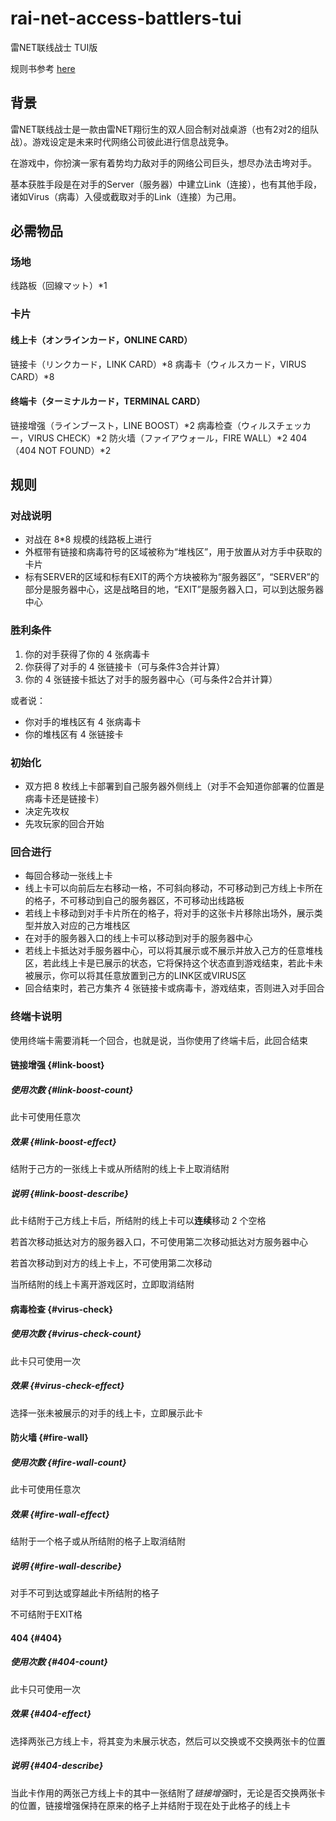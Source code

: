 # rai-net-access-battlers-tui

雷NET联线战士 TUI版

规则书参考 [here](https://steinsgate.jp/rainet/111218_rulebook.pdf)

## 背景

雷NET联线战士是一款由雷NET翔衍生的双人回合制对战桌游（也有2对2的组队战）。游戏设定是未来时代网络公司彼此进行信息战竞争。

在游戏中，你扮演一家有着势均力敌对手的网络公司巨头，想尽办法击垮对手。

基本获胜手段是在对手的Server（服务器）中建立Link（连接），也有其他手段，诸如Virus（病毒）入侵或截取对手的Link（连接）为己用。

## 必需物品

### 场地

线路板（回線マット）*1

### 卡片

#### 线上卡（オンラインカード，ONLINE CARD）

链接卡（リンクカード，LINK CARD）*8
病毒卡（ウィルスカード，VIRUS CARD）*8

#### 终端卡（ターミナルカード，TERMINAL CARD）

链接增强（ラインブースト，LINE BOOST）*2
病毒检查（ウィルスチェッカー，VIRUS CHECK）*2
防火墙（ファイアウォール，FIRE WALL）*2
404（404 NOT FOUND）*2

## 规则

### 对战说明

* 对战在 8*8 规模的线路板上进行
* 外框带有链接和病毒符号的区域被称为“堆栈区”，用于放置从对方手中获取的卡片
* 标有SERVER的区域和标有EXIT的两个方块被称为“服务器区”，“SERVER”的部分是服务器中心，这是战略目的地，“EXIT”是服务器入口，可以到达服务器中心

### 胜利条件

1. 你的对手获得了你的 4 张病毒卡
2. 你获得了对手的 4 张链接卡（可与条件3合并计算）
3. 你的 4 张链接卡抵达了对手的服务器中心（可与条件2合并计算）

或者说：

* 你对手的堆栈区有 4 张病毒卡
* 你的堆栈区有 4 张链接卡

### 初始化

* 双方把 8 枚线上卡部署到自己服务器外侧线上（对手不会知道你部署的位置是病毒卡还是链接卡）
* 决定先攻权
* 先攻玩家的回合开始

### 回合进行

* 每回合移动一张线上卡
* 线上卡可以向前后左右移动一格，不可斜向移动，不可移动到己方线上卡所在的格子，不可移动到自己的服务器区，不可移动出线路板
* 若线上卡移动到对手卡片所在的格子，将对手的这张卡片移除出场外，展示类型并放入对应的己方堆栈区
* 在对手的服务器入口的线上卡可以移动到对手的服务器中心
* 若线上卡抵达对手服务器中心，可以将其展示或不展示并放入己方的任意堆栈区，若此线上卡是已展示的状态，它将保持这个状态直到游戏结束，若此卡未被展示，你可以将其任意放置到己方的LINK区或VIRUS区
* 回合结束时，若己方集齐 4 张链接卡或病毒卡，游戏结束，否则进入对手回合

### 终端卡说明

使用终端卡需要消耗一个回合，也就是说，当你使用了终端卡后，此回合结束

#### 链接增强 {#link-boost}

##### 使用次数 {#link-boost-count}

此卡可使用任意次

##### 效果 {#link-boost-effect}

结附于己方的一张线上卡或从所结附的线上卡上取消结附

##### 说明 {#link-boost-describe}

此卡结附于己方线上卡后，所结附的线上卡可以**连续**移动 2 个空格

若首次移动抵达对方的服务器入口，不可使用第二次移动抵达对方服务器中心

若首次移动到对方的线上卡上，不可使用第二次移动

当所结附的线上卡离开游戏区时，立即取消结附

#### 病毒检查 {#virus-check}

##### 使用次数 {#virus-check-count}

此卡只可使用一次

##### 效果 {#virus-check-effect}

选择一张未被展示的对手的线上卡，立即展示此卡

#### 防火墙 {#fire-wall}

##### 使用次数 {#fire-wall-count}

此卡可使用任意次

##### 效果 {#fire-wall-effect}

结附于一个格子或从所结附的格子上取消结附

##### 说明 {#fire-wall-describe}

对手不可到达或穿越此卡所结附的格子

不可结附于EXIT格

#### 404 {#404}

##### 使用次数 {#404-count}

此卡只可使用一次

##### 效果 {#404-effect}

选择两张己方线上卡，将其变为未展示状态，然后可以交换或不交换两张卡的位置

##### 说明 {#404-describe}

当此卡作用的两张己方线上卡的其中一张结附了*链接增强*时，无论是否交换两张卡的位置，链接增强保持在原来的格子上并结附于现在处于此格子的线上卡
